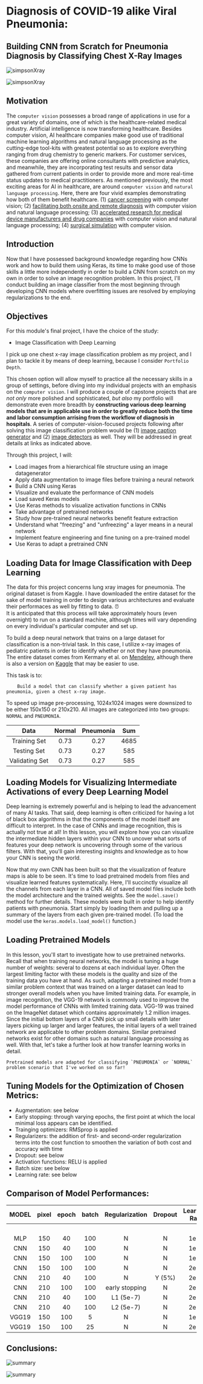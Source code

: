 # Diagnosis of COVID-19 alike Viral Pneumonia: 
## Building CNN from Scratch for Pneumonia Diagnosis by Classifying Chest X-Ray Images

![simpsonXray](https://github.com/renjmindy/COVID19-XRayPneumoniaClassifier/blob/master/images/maxresdefault1.jpg)

![simpsonXray](https://github.com/renjmindy/COVID19-XRayPneumoniaClassifier/blob/master/images/maxresdefault2.jpg)

## Motivation

The `computer vision` possesses a broad range of applications in use for a great variety of domains, one of which is the healthcare-related medical industry. Artificial intelligence is now transforming healthcare. Besides computer vision, AI healthcare companies make good use of traditional machine learning algorithms and natural language processing as the cutting-edge tool-kits with greatest potential so as to explore everything ranging from drug chemistry to generic markers. For customer services, these companies are offering online consultants with predictive analytics, and meanwhile, they are incorporating test results and sensor data gathered from current patients in order to provide more and more real-time status updates to medical practitioners. As mentioned previously, the most exciting areas for AI in healthcare, are around `computer vision` and `natural language processing`. Here, there are four vivid examples demonstrating how both of them benefit healthcare. (1) [cancer screening](https://www.youtube.com/watch?v=XLb0xUe80uo&feature=emb_title) with computer vision; (2) [facilitating both onsite and remote diagnosis](https://www.babylonhealth.com/us) with computer vision and natural language processing; (3) [accelerated research for medical device manufacturers and drug companies](https://www.benevolent.com/) with computer vision and natural language processing; (4) [surgical simulation](https://www.touchsurgery.com/) with computer vision.

## Introduction

Now that I have possessed background knowledge regarding how CNNs work and how to build them using Keras, its time to make good use of those skills a little more independently in order to build a CNN from scratch on my own in order to solve an image recognition problem. In this project, I'll conduct building an image classifier from the most beginning through developing CNN models where overfitting issues are resolved by employing regularizations to the end.  

## Objectives

For this module's final project, I have the choice of the study:

- Image Classification with Deep Learning

I pick up one chest x-ray image classification problem as my project, and I plan to tackle it by means of deep learning, because I consider `Portfolio Depth`.

This chosen option will allow myself to practice all the necessary skills in a group of settings, before diving into my individual projects with an emphasis on the `computer vision`. I will produce a couple of capstone projects that are *not only* more polished and sophisticated, *but also* my portfolio will demonstrate even more breadth by **constructing various deep learning models that are in applicable use in order to greatly reduce both the time and labor consumption arrising from the workflow of diagnosis in hospitals**. A series of computer-vision-focused projects following after solving this image classification problem would be (1) [image caption generator](https://github.com/renjmindy/AutomaticImageCaptionGenerator) and (2) [image detectors](https://github.com/renjmindy/ImageDetectors) as well. They will be addressed in great details at links as indicated above.

Through this project, I will: 

- Load images from a hierarchical file structure using an image datagenerator 
- Apply data augmentation to image files before training a neural network 
- Build a CNN using Keras 
- Visualize and evaluate the performance of CNN models 
- Load saved Keras models 
- Use Keras methods to visualize activation functions in CNNs 
- Take advantage of pretrained networks
- Study how pre-trained neural networks benefit feature extraction 
- Understand what "freezing" and "unfreezing" a layer means in a neural network 
- Implement feature engineering and fine tuning on a pre-trained model 
- Use Keras to adapt a pretrained CNN 

## Loading Data for Image Classification with Deep Learning

The data for this project concerns lung xray images for pneumonia. The original dataset is from Kaggle. I have downloaded the entire dataset for the sake of model training in order to design various architectures and evaluate their performaces as well by fitting to data. 
⏰  
It is anticipated that this process will take approximately hours (even overnight) to run on a standard machine, although times will vary depending on every individual's particular computer and set up. 

To build a deep neural network that trains on a large dataset for classification is a non-trivial task. In this case, I utilize x-ray images of pediatric patients in order to identify whether or not they have pneumonia. The entire dataset comes from Kermany et al. on [Mendeley](https://data.mendeley.com/datasets/rscbjbr9sj/3), although there is also a version on [Kaggle](https://www.kaggle.com/paultimothymooney/chest-xray-pneumonia) that may be easier to use.

This task is to:

        Build a model that can classify whether a given patient has pneumonia, given a chest x-ray image.

To speed up image pre-processing, 1024x1024 images were downsized to be either 150x150 or 210x210. All images are categorized into two groups: `NORMAL` and `PNEUMONIA`.     

| Data                  | Normal    | Pneumonia    | Sum      |
| :------------------:  | :------:  | :------:     | :------: | 
| Training Set          | 0.73      | 0.27         |   4685   |               
| Testing Set           | 0.73      | 0.27         |    585   |                          
| Validating Set        | 0.73      | 0.27         |    585   |  

## Loading Models for Visualizing Intermediate Activations of every Deep Learning Model

Deep learning is extremely powerful and is helping to lead the advancement of many AI tasks. That said, deep learning is often criticized for having a lot of black box algorithms in that the components of the model itself are difficult to interpret. In the case of CNNs and image recognition, this is actually not true at all! In this lesson, you will explore how you can visualize the intermediate hidden layers within your CNN to uncover what sorts of features your deep network is uncovering through some of the various filters. With that, you'll gain interesting insights and knowledge as to how your CNN is seeing the world. 

Now that my own CNN has been built so that the visualization of feature maps is able to be seen. It's time to load pretrained models from files and visualize learned features systematically. Here, I'll succinctly visualize all the channels from each layer in a CNN. All of saved model files include both the model architecture and the trained weights. See the `model.save()` method for further details. These models were built in order to help identify patients with pneumonia. Start simply by loading them and pulling up a summary of the layers from each given pre-trained model. (To load the model use the `keras.models.load_model()` function.) 

## Loading Pretrained Models

In this lesson, you'll start to investigate how to use pretrained networks. Recall that when training neural networks, the model is tuning a huge number of weights: several to dozens at each individual layer. Often the largest limiting factor with these models is the quality and size of the training data you have at hand. As such, adapting a pretrained model from a similar problem context that was trained on a larger dataset can lead to stronger overall models when you have limited training data. For example, in image recognition, the VGG-19 network is commonly used to improve the model performance of CNNs with limited training data. VGG-19 was trained on the ImageNet dataset which contains approximately 1.2 million images. Since the initial bottom layers of a CNN pick up small details with later layers picking up larger and larger features, the initial layers of a well trained network are applicable to other problem domains. Similar pretrained networks exist for other domains such as natural language processing as well. With that, let's take a further look at how transfer learning works in detail.

    Pretrained models are adapted for classifying `PNEUMONIA` or `NORMAL` problem scenario that I've worked on so far!
    
## Tuning Models for the Optimization of Chosen Metrics:

- Augmentation: see below
- Early stopping: through varying epochs, the first point at which the local minimal loss appears can be identified.  
- Trainging optimizers: RMSprop is applied
- Regularizers: the addition of first- and second-order regularization terms into the cost function to smoothen the variation of both cost and accuracy with time
- Dropout: see below
- Activation functions: RELU is applied
- Batch size: see below
- Learning rate: see below

## Comparison of Model Performances:

| MODEL  | pixel    | epoch    | batch    | Regularization | Dropout    | Learning Rate      | Augmentation  | Loss      | Loss     | Accuracy [%]| Accuracy [%]|
| :---:  | :------: | :------: | :------: | :----------:   | :-------:  | :---------------:  | :-----------: | :--------:| :-------:| :---------: | :---------: |
|        |          |          |          |                |            |                    |               | Training  | Testing  | Training    | Testing     |
|   MLP  | 150      | 40       | 100      |  N             | N          |  1e-4              |  N            |  0.2137   |  0.1858  |  93.11      |  94.70      |
|   CNN  | 150      | 40       | 100      |  N             | N          |  1e-4              |  N            |  0.0283   |  0.1335  |  99.17      |  96.41      |
|   CNN  | 150      | 100      | 100      |  N             | N          |  1e-4              |  Y (20% data) |  0.2311   |  0.7139  |  87.50      |  75.00      |
|   CNN  | 150      | 100      | 100      |  N             | N          |  2e-5              |  Y (20% data) |  0.2967   |  0.7139  |  88.40      |  75.00      |
|   CNN  | 210      | 40       | 100      |  N             | Y (5%)     |  2e-5              |  N            |  0.1282   |  0.1137  |  95.58      |  96.41      |
|   CNN  | 210      | 100      | 100      |  early stopping| N          |  2e-5              |  N            |**0.0706** |**0.0801**|**97.55**    |**97.44**    |
|   CNN  | 210      | 40       | 100      |  L1 (5e-7)     | N          |  2e-5              |  N            |  0.1227   |  0.0879  |  95.80      |  97.26      |
|   CNN  | 210      | 40       | 100      |  L2 (5e-7)     | N          |  2e-5              |  N            |**0.0925** |**0.0780**|**96.61**    |**97.26**    |
| VGG19  | 150      | 100      | 5        |  N             | N          |  1e-4              |  N            |  0.0057   |  0.6018  |  99.91      |  94.29      |
| VGG19  | 150      | 100      | 25       |  N             | N          |  2e-5              |  Y (20% data) |  0.0479   |  0.2306  |  99.40      |  92.00      | 

## Conclusions:

![summary](https://github.com/renjmindy/COVID19-XRayPneumoniaClassifier/blob/master/images/CNN_accuracy_summary.png)

![summary](https://github.com/renjmindy/COVID19-XRayPneumoniaClassifier/blob/master/images/CNN_loss_summary.png)
